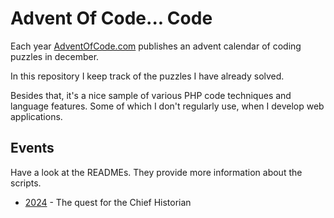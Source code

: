 # Advent Of Code... Code

Each year [AdventOfCode.com](https://adventofcode.com) publishes an advent calendar
of coding puzzles in december.

In this repository I keep track of the puzzles I have already solved.

Besides that, it's a nice sample of various PHP code techniques and language features.
Some of which I don't regularly use, when I develop web applications.

## Events

Have a look at the READMEs. They provide more information about the scripts.

* [2024](./2024/README.md) - The quest for the Chief Historian
